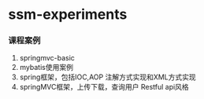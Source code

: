 # ssm-experiments
### 课程案例
1. springmvc-basic
2. mybatis使用案例
3. spring框架，包括IOC,AOP 注解方式实现和XML方式实现
4. springMVC框架，上传下载，查询用户 Restful api风格